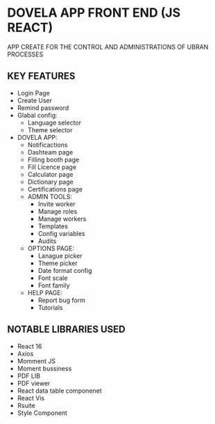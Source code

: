 # DOVELA APP FRONT END (JS REACT)

APP CREATE FOR THE CONTROL AND ADMINISTRATIONS OF UBRAN PROCESSES

## KEY FEATURES

- Login Page
- Create User
- Remind password
- Glabal config: 
    - Language selector
    - Theme selector 
- DOVELA APP:
    - Notificactions
    - Dashteam page
    - Filling booth page
    - Fill Licence page
    - Calculator page
    - Dictionary page
    - Certifications page
    - ADMIN TOOLS:
        - Invite worker
        - Manage roles
        - Manage workers
        - Templates
        - Config variables
        - Audits
    - OPTIONS PAGE:
        - Lanague picker
        - Theme picker
        - Date format config
        - Font scale
        - Font family
    - HELP PAGE:
        - Report bug form
        - Tutorials

## NOTABLE LIBRARIES USED

- React 16
- Axios
- Momment JS
- Moment bussiness
- PDF LIB
- PDF viewer
- React data table componenet
- React Vis
- Rsuite
- Style Component





